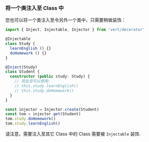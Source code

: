 <a id="di-for-class"></a>

### 将一个类注入至 Class 中

您也可以将一个类注入至令另外一个类中，只需要稍做装饰：

```typescript
import { Inject, Injectable, Injector } from 'vert/decorator'

@Injectable
class Study {
  learnEnglish () {}
  doHomework () {}
}

@Inject(Study)
class Student {
  constructor (public study: Study) {
    // 现在您可以使用:
    // this.study.learnEnglish()
    // this.study.doHomework()
  }
}

const injector = Injector.create(Student)
const tom = injector.get(Student)
tom.study.doHomework()
tom.study.learnEnglish()
```

请注意，需要注入至其它 Class 中的 Class 需要被 `Injectable` 装饰.
